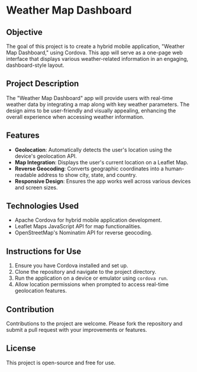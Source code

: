 # Weather Map Dashboard

## Objective
The goal of this project is to create a hybrid mobile application, "Weather Map Dashboard," using Cordova. This app will serve as a one-page web interface that displays various weather-related information in an engaging, dashboard-style layout.

## Project Description
The "Weather Map Dashboard" app will provide users with real-time weather data by integrating a map along with key weather parameters. The design aims to be user-friendly and visually appealing, enhancing the overall experience when accessing weather information.

## Features
- **Geolocation**: Automatically detects the user's location using the device's geolocation API.
- **Map Integration**: Displays the user's current location on a Leaflet Map.
- **Reverse Geocoding**: Converts geographic coordinates into a human-readable address to show city, state, and country.
- **Responsive Design**: Ensures the app works well across various devices and screen sizes.

## Technologies Used
- Apache Cordova for hybrid mobile application development.
- Leaflet Maps JavaScript API for map functionalities.
- OpenStreetMap's Nominatim API for reverse geocoding.

## Instructions for Use
1. Ensure you have Cordova installed and set up.
2. Clone the repository and navigate to the project directory.
3. Run the application on a device or emulator using `cordova run`.
4. Allow location permissions when prompted to access real-time geolocation features.

## Contribution
Contributions to the project are welcome. Please fork the repository and submit a pull request with your improvements or features.

## License
This project is open-source and free for use. 
